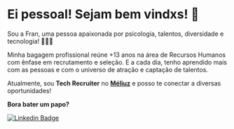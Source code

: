 # **Ei pessoal! Sejam bem vindxs!** **👋**

Sou a Fran, uma pessoa apaixonada por psicologia, talentos, diversidade e tecnologia! 🧠👩‍💻

Minha bagagem profissional reúne +13 anos na área de Recursos Humanos com ênfase em recrutamento e seleção. E a cada dia, tenho aprendido mais com as pessoas e com o universo de atração e captação de talentos.

Atualmente, sou **Tech Recruiter** no **[Méliuz](https://meliuz.gupy.io/)** e posso te conectar a diversas oportunidades!

**Bora bater um papo?**

[![Linkedin Badge](https://img.shields.io/badge/-Franciele%20Riedo-6633cc?style=flat-square&logo=Linkedin&logoColor=white&link=https://www.linkedin.com/in/francieleriedo/)](https://www.linkedin.com/in/francieleriedo/) 

